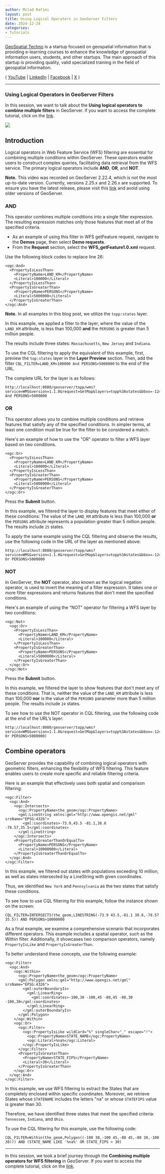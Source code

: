 ```yaml
---
author: Milad Rafiei
layout: post
title: Using Logical Operators in GeoServer Filters
date: 2024-12-24
categories:   
- Tutorials
---
```


[GeoSpatial Techno](https://www.youtube.com/@geospatialtechno) is a startup focused on geospatial information that is providing e-learning courses to enhance the knowledge of geospatial information users, students, and other startups. The main approach of this startup is providing quality, valid specialized training in the field of geospatial information.

( [YouTube](https://www.youtube.com/@geospatialtechno)
| [LinkedIn](https://www.linkedin.com/in/geospatialtechno)
| [Facebook](https://www.facebook.com/geospatialtechno)
| [X](https://twitter.com/geospatialtechn)
)

----

### Using Logical Operators in GeoServer Filters
In this session, we want to talk about the **Using logical operators to combine multiple filters** in GeoServer. If you want to access the complete tutorial, click on the [link](https://www.youtube.com/watch?v=_9bTXVGqlcA&list=PL_ITaxp1Ob4sjk24Stboa5XbO0LGdEKbL).

[![](https://img.youtube.com/vi/_9bTXVGqlcA/0.jpg)](https://www.youtube.com/watch?v=_9bTXVGqlcA&list=PL_ITaxp1Ob4sjk24Stboa5XbO0LGdEKbL)

## Introduction
Logical operators in Web Feature Service (WFS) filtering are essential for combining multiple conditions within GeoServer. These operators enable users to construct complex queries, facilitating data retrieval from the WFS service. The primary logical operators include **AND**, **OR**, and **NOT**.

**Note.** This video was recorded on GeoServer 2.22.4, which is not the most up-to-date version. Currently, versions 2.25.x and 2.26.x are supported. To ensure you have the latest release, please visit this [link](https://geoserver.org/download/) and avoid using older versions of GeoServer.

### AND
This operator combines multiple conditions into a single filter expression. The resulting expression matches only those features that meet all of the specified criteria.

- As an example of using this filter in WFS getFeature request, navigate to the **Demos** page, then select **Demo requests**.
- From the **Request** section, select the **WFS_getFeature1.0.xml** request.

Use the following block codes to replace line 26:

	<ogc:And>
	  <PropertyIsLessThan>
	    <PropertyName>LAND_KM</PropertyName>
	    <Literal>100000</Literal>
	  </PropertyIsLessThan>
	  <PropertyIsGreaterThan>
	    <PropertyName>PERSONS</PropertyName>
	    <Literal>5000000</Literal>
	  </PropertyIsGreaterThan>
	</ogc:And>

**Note.** In all examples in this blog post, we utilize the `topp:states` layer.

In this example, we applied a filter to the layer, where the value of the `LAND_KM` attribute, is less than 100,000 **and** the `PERSONS` is greater than 5 million people.

The results include three states: `Massachusetts`, `New Jersey` and `Indiana`.


To use the CQL filtering to apply the equivalent of this example, first, preview the `top:states` layer in the **Layer Preview** section. Then, add the filter `CQL_FILTER=LAND_KM<100000 And PERSONS>5000000` to the end of the URL.

The complete URL for the layer is as follows:

	http://localhost:8080/geoserver/topp/wms?service=WMS&version=1.1.0&request=GetMap&layers=topp%3Astates&bbox=-124.73142200000001,24.955967,-66.969849,49.371735&width=768&height=330&srs=EPSG%3A4326&styles=&format=application/openlayers&CQL_FILTER=LAND_KM<100000 And PERSONS>5000000


### OR
This operator allows you to combine multiple conditions and retrieve features that satisfy any of the specified conditions. In simpler terms, at least one condition must be true for the filter to be considered a match.

Here's an example of how to use the "OR" operator to filter a WFS layer based on two conditions.

	<ogc:Or>
	  <PropertyIsLessThan>
	    <PropertyName>LAND_KM</PropertyName>
	    <Literal>100000</Literal>
	  </PropertyIsLessThan>
	  <PropertyIsGreaterThan>
	    <PropertyName>PERSONS</PropertyName>
	    <Literal>5000000</Literal>
	  </PropertyIsGreaterThan>
	</ogc:Or>


Press the **Submit** button.

In this example, we filtered the layer to display features that meet either of these conditions: The value of the `LAND_KM` attribute is less than 100,000 **or** the `PERSONS` attribute represents a population greater than 5 million people. The results include `25` states.


To apply the same example using the CQL filtering and observe the results, use the following code in the URL of the layer as mentioned above:

	http://localhost:8080/geoserver/topp/wms?service=WMS&version=1.1.0&request=GetMap&layers=topp%3Astates&bbox=-124.73142200000001,24.955967,-66.969849,49.371735&width=768&height=330&srs=EPSG%3A4326&styles=&format=application/openlayers&CQL_FILTER=LAND_KM<100000 Or PERSONS>5000000


### NOT
In GeoServer, the **NOT** operator, also known as the logical negation operator, is used to invert the meaning of a filter expression. It takes one or more filter expressions and returns features that don't meet the specified conditions.

Here's an example of using the "NOT" operator for filtering a WFS layer by two conditions:

    <ogc:Not>
      <ogc:Or>
        <PropertyIsLessThan>
          <PropertyName>LAND_KM</PropertyName>
          <Literal>100000</Literal>
        </PropertyIsLessThan>
        <PropertyIsGreaterThan>
          <PropertyName>PERSONS</PropertyName>
          <Literal>5000000</Literal>
        </PropertyIsGreaterThan>
      </ogc:Or>
    </ogc:Not>


Press the **Submit** button.

In this example, we filtered the layer to show features that don't meet any of these conditions. That is, neither the value of the `LAND_KM` attribute is less than 100,000 **nor** is the value of the `PERSONS` parameter more than 5 million people. The results include `24` states.

To see how to use the NOT operator in CQL filtering, use the following code at the end of the URL’s layer:

	http://localhost:8080/geoserver/topp/wms?service=WMS&version=1.1.0&request=GetMap&layers=topp%3Astates&bbox=-124.73142200000001,24.955967,-66.969849,49.371735&width=768&height=330&srs=EPSG%3A4326&styles=&format=application/openlayers&CQL_FILTER=NOT(LAND_KM<100000 Or PERSONS>5000000)


## Combine operators
GeoServer provides the capability of combining logical operators with geometric filters, enhancing the flexibility of WFS filtering. This feature enables users to create more specific and reliable filtering criteria.

Here is an example that effectively uses both spatial and comparison filtering:

    <ogc:Filter>
      <ogc:And>
        <ogc:Intersects>
          <ogc:PropertyName>the_geom</ogc:PropertyName>
          <gml:LineString xmlns:gml="http://www.opengis.net/gml" srsName="EPSG:4326">
            <gml:coordinates>-73.9,43.5 -81.1,38.6 -78.57,35.5</gml:coordinates>
          </gml:LineString>          
        </ogc:Intersects>
        <PropertyIsGreaterThanOrEqualTo>
          <PropertyName>PERSONS</PropertyName>
          <Literal>10000000</Literal>
        </PropertyIsGreaterThanOrEqualTo>
      </ogc:And>
    </ogc:Filter>

  
In this example, we filtered out states with populations exceeding 10 million, as well as states intersected by a LineString with given coordinates.

Thus, we identified `New York` and `Pennsylvania` as the two states that satisfy these conditions.


To see how to use CQL filtering for this example, follow the instance shown on the screen:


	CQL_FILTER=INTERSECTS(the_geom,LINESTRING(-73.9 43.5,-81.1 38.6,-78.57 35.5)) AND PERSONS>10000000
	
	
As a final example, we examine a comprehensive scenario that incorporates different operators. This example includes a spatial operator, such as the Within filter. Additionally, it showcases two comparison operators, namely `PropertyIsLike` and `PropertyIsGreaterThan`.

To better understand these concepts, use the following example:
	

    <ogc:Filter>
      <ogc:And>
        <ogc:Within>
          <ogc:PropertyName>the_geom</ogc:PropertyName>
          <gml:Polygon xmlns:gml="http://www.opengis.net/gml" srsName="EPSG:4326">
            <gml:outerBoundaryIs>
              <gml:LinearRing>
                <gml:coordinates>-100,30 -100,45 -80,45 -80,30 -100,30</gml:coordinates>
              </gml:LinearRing>
            </gml:outerBoundaryIs>
          </gml:Polygon>         
        </ogc:Within>
        <ogc:Or>
          <ogc:Filter>
            <ogc:PropertyIsLike wildCard="%" singleChar="_" escape="!">
              <ogc:PropertyName>STATE_NAME</ogc:PropertyName>
              <ogc:Literal>%na%</ogc:Literal>
            </ogc:PropertyIsLike>
          </ogc:Filter>
          <PropertyIsGreaterThan>
            <PropertyName>STATE_FIPS</PropertyName>
            <Literal>30</Literal>
          </PropertyIsGreaterThan>
        </ogc:Or>
      </ogc:And>
    </ogc:Filter>
  
  
In this example, we use WFS filtering to extract the States that are completely enclosed within specific coordinates. Moreover, we retrieve States whose `STATENAME` includes the letters "na" or whose `STATEFIPS` value is greater than 30.

Therefore, we have identified three states that meet the specified criteria: `Tennessee`, `Indiana`, and `Ohio`.


To use the CQL filtering for this example, use the following code:

	CQL_FILTER=Within(the_geom,Polygon((-100 30,-100 45,-80 45,-80 30,-100 30))) AND (STATE_NAME LIKE '%na%' OR STATE_FIPS > 30)
	

----

In this session, we took a brief journey through the **Combining multiple operators for WFS filtering** in GeoServer. If you want to access the complete tutorial, click on the  [link](https://www.youtube.com/watch?v=_9bTXVGqlcA&list=PL_ITaxp1Ob4sjk24Stboa5XbO0LGdEKbL).